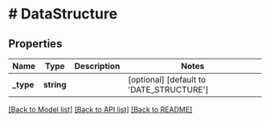# # DataStructure

## Properties

Name | Type | Description | Notes
------------ | ------------- | ------------- | -------------
**_type** | **string** |  | [optional] [default to 'DATE_STRUCTURE']

[[Back to Model list]](../../README.md#models) [[Back to API list]](../../README.md#endpoints) [[Back to README]](../../README.md)
